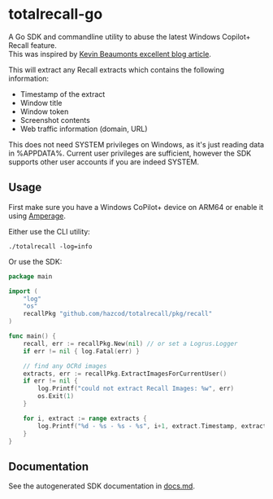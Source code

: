 # totalrecall-go

A Go SDK and commandline utility to abuse the latest Windows Copilot+ Recall feature.<br/>
This was inspired by [Kevin Beaumonts excellent blog article](https://doublepulsar.com/recall-stealing-everything-youve-ever-typed-or-viewed-on-your-own-windows-pc-is-now-possible-da3e12e9465e).

This will extract any Recall extracts which contains the following information:
- Timestamp of the extract
- Window title
- Window token
- Screenshot contents
- Web traffic information (domain, URL)

This does not need SYSTEM privileges on Windows, as it's just reading data in %APPDATA%.
Current user privileges are sufficient, however the SDK supports other user accounts if you are indeed SYSTEM.

## Usage

First make sure you have a Windows CoPilot+ device on ARM64 or enable it using [Amperage](https://github.com/thebookisclosed/AmperageKit).

Either use the CLI utility:

```shell
./totalrecall -log=info
```

Or use the SDK:
```go
package main

import (
	"log"
	"os"
	recallPkg "github.com/hazcod/totalrecall/pkg/recall"
)

func main() {
	recall, err := recallPkg.New(nil) // or set a Logrus.Logger
	if err != nil { log.Fatal(err) }

	// find any OCRd images
	extracts, err := recallPkg.ExtractImagesForCurrentUser()
	if err != nil {
		log.Printf("could not extract Recall Images: %w", err)
		os.Exit(1)
	}

	for i, extract := range extracts {
		log.Printf("%d - %s - %s - %s", i+1, extract.Timestamp, extract.WindowTitle, extract.WindowToken)
	}
}
```

## Documentation

See the autogenerated SDK documentation in [docs.md](./docs.md).